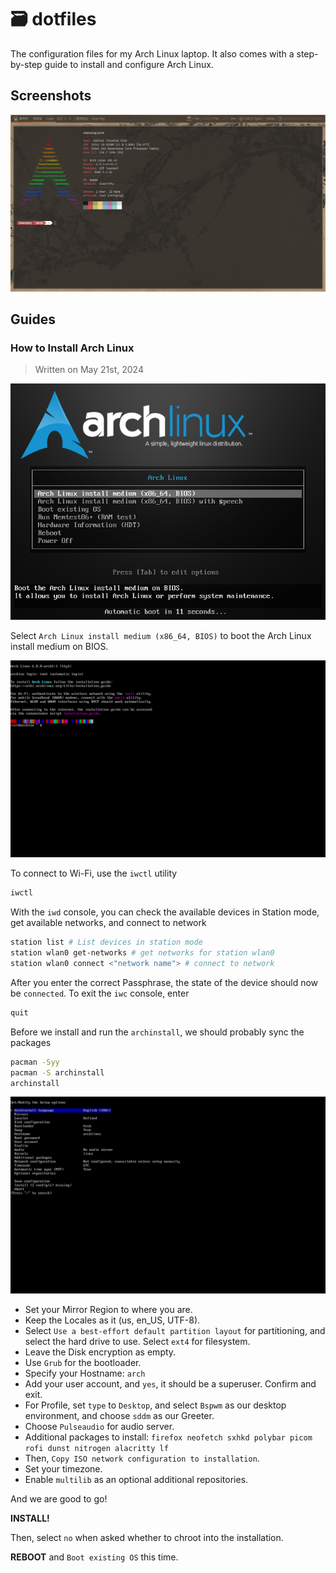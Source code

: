 # 🗃️ dotfiles

The configuration files for my Arch Linux laptop. It also comes with a step-by-step guide to install and configure Arch Linux.

## Screenshots

![image](/screenshots/screenshot.png)

## Guides

### How to Install Arch Linux

> Written on May 21st, 2024

![Arch Linux Install](/screenshots/arch_linux_install.png)

Select `Arch Linux install medium (x86_64, BIOS)` to boot the Arch Linux install medium on BIOS.

![root@archiso](/screenshots/root@archiso.png)

To connect to Wi-Fi, use the `iwctl` utility

```bash
iwctl
```

With the `iwd` console, you can check the available devices in Station mode, get available networks, and connect to network

```bash
station list # List devices in station mode
station wlan0 get-networks # get networks for station wlan0
station wlan0 connect <"network name"> # connect to network
```

After you enter the correct Passphrase, the state of the device should now be `connected`. To exit the `iwc` console, enter

```bash
quit
```

Before we install and run the `archinstall`, we should probably sync the packages

```bash
pacman -Syy
pacman -S archinstall
archinstall
```

![archinstall](/screenshots/archinstall.png)

- Set your Mirror Region to where you are.
- Keep the Locales as it (us, en_US, UTF-8).
- Select `Use a best-effort default partition layout` for partitioning, and select the hard drive to use. Select `ext4` for filesystem.
- Leave the Disk encryption as empty.
- Use `Grub` for the bootloader.
- Specify your Hostname: `arch`
- Add your user account, and `yes`, it should be a superuser. Confirm and exit.
- For Profile, set `type` to `Desktop`, and select `Bspwm` as our desktop environment, and choose `sddm` as our Greeter. 
- Choose `Pulseaudio` for audio server.
- Additional packages to install: `firefox neofetch sxhkd polybar picom rofi dunst nitrogen alacritty lf`
- Then, `Copy ISO network configuration to installation`.
- Set your timezone.
- Enable `multilib` as an optional additional repositories.

And we are good to go! 

**INSTALL!**

Then, select `no` when asked whether to chroot into the installation.

**REBOOT** and `Boot existing OS` this time.
